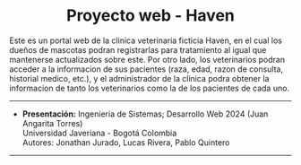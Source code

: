 <h1 align="center">
  Proyecto web - Haven
</h1>
Este es un portal web de la clinica veterinaria ficticia Haven, en el cual los dueños de mascotas podran registrarlas para tratamiento al igual que mantenerse actualizados sobre este. Por otro lado, los veterinarios podran acceder a la informacion de sus pacientes (raza, edad, razon de consulta, historial medico, etc.), y el administrador de la clinica podra obtener la informacion de tanto los veterinarios como la de los pacientes de cada uno.

* ****
* **Presentación:**
Ingenieria de Sistemas; Desarrollo Web 2024 (Juan Angarita Torres) <br/>
Universidad Javeriana - Bogotá Colombia <br/>
Autores: Jonathan Jurado, Lucas Rivera, Pablo Quintero<br/>
* ****
